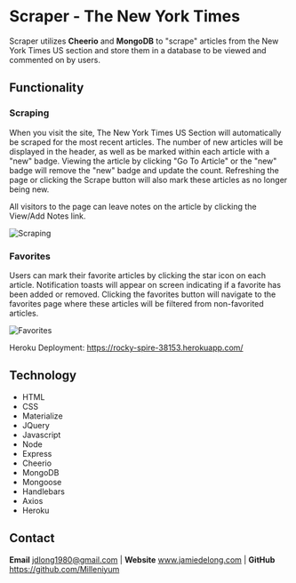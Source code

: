 # Scraper - The New York Times

Scraper utilizes **Cheerio** and **MongoDB** to "scrape" articles from the New York Times US section and store them in a database to be viewed and commented on by users.

## Functionality

### Scraping

When you visit the site, The New York Times US Section will automatically be scraped for the most recent articles. The number of new articles will be displayed in the header, as well as be marked within each article with a "new" badge. Viewing the article by clicking "Go To Article" or the "new" badge will remove the "new" badge and update the count. Refreshing the page or clicking the Scrape button will also mark these articles as no longer being new.

All visitors to the page can leave notes on the article by clicking the View/Add Notes link.

![Scraping](https://github.com/Milleniyum/NYT-Scraper/blob/master/public/images/scraping.gif)

### Favorites

Users can mark their favorite articles by clicking the star icon on each article. Notification toasts will appear on screen indicating if a favorite has been added or removed. Clicking the favorites button will navigate to the favorites page where these articles will be filtered from non-favorited articles.

![Favorites](https://github.com/Milleniyum/NYT-Scraper/blob/master/public/images/favorites.gif)

Heroku Deployment:  https://rocky-spire-38153.herokuapp.com/



## Technology

* HTML
* CSS
* Materialize
* JQuery
* Javascript
* Node
* Express
* Cheerio
* MongoDB
* Mongoose
* Handlebars
* Axios
* Heroku

## Contact
**Email** jdlong1980@gmail.com | **Website** www.jamiedelong.com | **GitHub** https://github.com/Milleniyum
